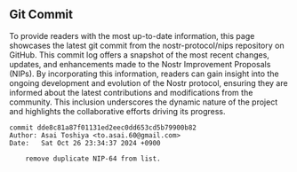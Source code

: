 ## Git Commit
To provide readers with the most up-to-date information, this page showcases the latest git commit from the nostr-protocol/nips repository on GitHub. This commit log offers a snapshot of the most recent changes, updates, and enhancements made to the Nostr Improvement Proposals (NIPs). By incorporating this information, readers can gain insight into the ongoing development and evolution of the Nostr protocol, ensuring they are informed about the latest contributions and modifications from the community. This inclusion underscores the dynamic nature of the project and highlights the collaborative efforts driving its progress.

```shell
commit dde8c81a87f01131ed2eec0dd653cd5b79900b82
Author: Asai Toshiya <to.asai.60@gmail.com>
Date:   Sat Oct 26 23:34:37 2024 +0900

    remove duplicate NIP-64 from list.
```
